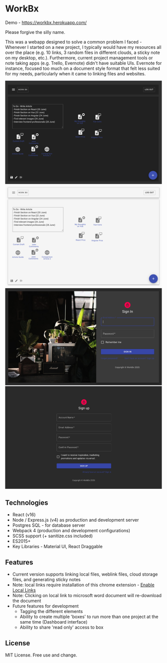 # WorkBx

Demo - https://workbx.herokuapp.com/

Please forgive the silly name.

This was a webapp designed to solve a common problem I faced - Whenever I started on a new project, I typically would have my resources all over the place (e.g. 10 links, 3 random files in different clouds, a sticky note on my desktop, etc.). Furthermore, current project management tools or note taking apps (e.g. Trello, Evernote) didn't have suitable UIs. Evernote for instance, focused too much on a document style format that felt less suited for my needs, particularly when it came to linking files and websites.

![ScreenShot Dark Mode](src/client/images/Screenshot_dark.png)
![ScreenShot Light Mode](src/client/images/Screenshot_light.png)
![Login](src/client/images/login.png)
![Registration](src/client/images/registration.png)

## Technologies
- React (v16)
- Node / Express.js (v4) as production and development server
- Postgres SQL - for database server
- Webpack 4 (production and development configurations)
- SCSS support (+ sanitize.css included)
- ES2015+
- Key Libraries - Material UI, React Draggable

## Features
- Current version supports linking local files, weblink files, cloud storage files, and generating sticky notes 
- Note: local links require installation of this chrome extension - [Enable Local Links](https://chrome.google.com/webstore/detail/enable-local-file-links/nikfmfgobenbhmocjaaboihbeocackld?hl=en)
- Note: Clicking on local link to microsoft word document will re-download the document
- Future features for development
    - Tagging the different elements
    - Ability to create multiple 'boxes' to run more than one project at the same time (Dashboard interface)
    - Ability to share 'read only' access to box

## License
MIT License. Free use and change.
